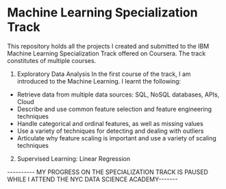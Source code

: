 # Machine Learning Specialization Track
This repository holds all the projects I created and submitted to the IBM Machine Learning Specialization Track offered on Coursera. The track constitutes of multiple courses.

1. Exploratory Data Analysis
In the first course of the track, I am introduced to the Machine Learning. I learnt the following:
- Retrieve data from multiple data sources: SQL, NoSQL databases, APIs, Cloud 
- Describe and use common feature selection and feature engineering techniques
- Handle categorical and ordinal features, as well as missing values
- Use a variety of techniques for detecting and dealing with outliers
- Articulate why feature scaling is important and use a variety of scaling techniques


2. Supervised Learning: Linear Regression

---------- MY PROGRESS ON THE SPECIALIZATION TRACK IS PAUSED WHILE I ATTEND THE NYC DATA SCIENCE ACADEMY-------
